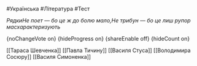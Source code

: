 #Українська #Література #Тест

*РядкиНе поет — бо це ж до болю мало,Не трибун — бо це лиш рупор масхарактеризують*

{noChangeVote on}
{hideProgress on}
{shareEnable off}
{hideCount on}

[[Тараса Шевченка]]
[[Павла Тичину]]
[[Василя Стуса]]
[[Володимира Сосюру]]
[[Василя Симоненка]]
